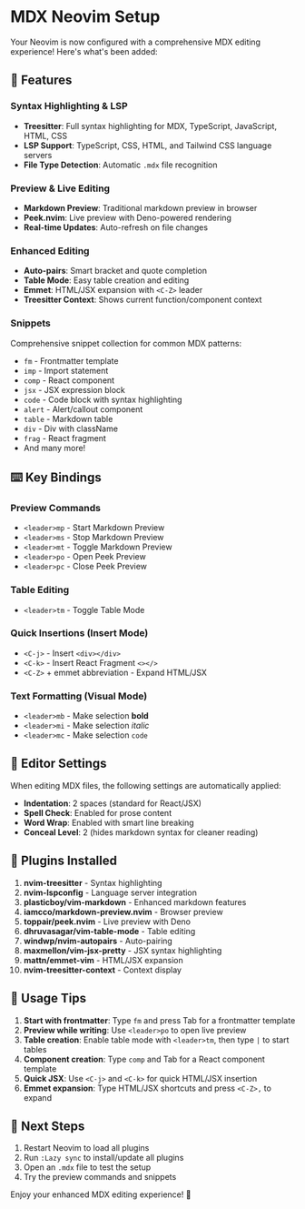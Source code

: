 # MDX Neovim Setup

Your Neovim is now configured with a comprehensive MDX editing experience! Here's what's been added:

## 🚀 Features

### Syntax Highlighting & LSP
- **Treesitter**: Full syntax highlighting for MDX, TypeScript, JavaScript, HTML, CSS
- **LSP Support**: TypeScript, CSS, HTML, and Tailwind CSS language servers
- **File Type Detection**: Automatic `.mdx` file recognition

### Preview & Live Editing
- **Markdown Preview**: Traditional markdown preview in browser
- **Peek.nvim**: Live preview with Deno-powered rendering
- **Real-time Updates**: Auto-refresh on file changes

### Enhanced Editing
- **Auto-pairs**: Smart bracket and quote completion
- **Table Mode**: Easy table creation and editing
- **Emmet**: HTML/JSX expansion with `<C-Z>` leader
- **Treesitter Context**: Shows current function/component context

### Snippets
Comprehensive snippet collection for common MDX patterns:
- `fm` - Frontmatter template
- `imp` - Import statement
- `comp` - React component
- `jsx` - JSX expression block
- `code` - Code block with syntax highlighting
- `alert` - Alert/callout component
- `table` - Markdown table
- `div` - Div with className
- `frag` - React fragment
- And many more!

## ⌨️ Key Bindings

### Preview Commands
- `<leader>mp` - Start Markdown Preview
- `<leader>ms` - Stop Markdown Preview  
- `<leader>mt` - Toggle Markdown Preview
- `<leader>po` - Open Peek Preview
- `<leader>pc` - Close Peek Preview

### Table Editing
- `<leader>tm` - Toggle Table Mode

### Quick Insertions (Insert Mode)
- `<C-j>` - Insert `<div></div>` 
- `<C-k>` - Insert React Fragment `<></>`
- `<C-Z>` + emmet abbreviation - Expand HTML/JSX

### Text Formatting (Visual Mode)
- `<leader>mb` - Make selection **bold**
- `<leader>mi` - Make selection *italic*
- `<leader>mc` - Make selection `code`

## 🎨 Editor Settings

When editing MDX files, the following settings are automatically applied:
- **Indentation**: 2 spaces (standard for React/JSX)
- **Spell Check**: Enabled for prose content
- **Word Wrap**: Enabled with smart line breaking
- **Conceal Level**: 2 (hides markdown syntax for cleaner reading)

## 🔧 Plugins Installed

1. **nvim-treesitter** - Syntax highlighting
2. **nvim-lspconfig** - Language server integration  
3. **plasticboy/vim-markdown** - Enhanced markdown features
4. **iamcco/markdown-preview.nvim** - Browser preview
5. **toppair/peek.nvim** - Live preview with Deno
6. **dhruvasagar/vim-table-mode** - Table editing
7. **windwp/nvim-autopairs** - Auto-pairing
8. **maxmellon/vim-jsx-pretty** - JSX syntax highlighting
9. **mattn/emmet-vim** - HTML/JSX expansion
10. **nvim-treesitter-context** - Context display

## 📝 Usage Tips

1. **Start with frontmatter**: Type `fm` and press Tab for a frontmatter template
2. **Preview while writing**: Use `<leader>po` to open live preview
3. **Table creation**: Enable table mode with `<leader>tm`, then type `|` to start tables
4. **Component creation**: Type `comp` and Tab for a React component template
5. **Quick JSX**: Use `<C-j>` and `<C-k>` for quick HTML/JSX insertion
6. **Emmet expansion**: Type HTML/JSX shortcuts and press `<C-Z>,` to expand

## 🔄 Next Steps

1. Restart Neovim to load all plugins
2. Run `:Lazy sync` to install/update all plugins
3. Open an `.mdx` file to test the setup
4. Try the preview commands and snippets

Enjoy your enhanced MDX editing experience! 🎉
